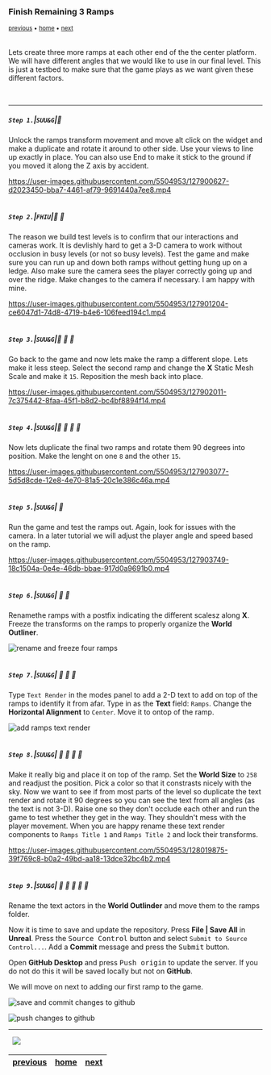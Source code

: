 <img src="https://via.placeholder.com/1000x4/45D7CA/45D7CA" alt="drawing" height="4px"/>

### Finish Remaining 3 Ramps

<sub>[previous](../ramp/README.md#user-content-creating-custom-meshes) • [home](../README.md#user-content-ue4-intro-to-level-design) • [next](../double-jump/README.md#user-content-double-jumping)</sub>

<img src="https://via.placeholder.com/1000x4/45D7CA/45D7CA" alt="drawing" height="4px"/>

Lets create three more ramps at each other end of the the center platform.  We will have different angles that we would like to use in our final level. This is just a testbed to make sure that the game plays as we want given these different factors.

<br>

---


##### `Step 1.`\|`SUU&G`|:small_blue_diamond:

Unlock the ramps transform movement and move <btn>alt</btn> click on the widget and make a duplicate and rotate it around to other side. Use your views to line up exactly in place.  You can also use <btn>End</btn> to make it stick to the ground if you moved it along the Z axis by accident.

https://user-images.githubusercontent.com/5504953/127900627-d2023450-bba7-4461-af79-9691440a7ee8.mp4

<img src="https://via.placeholder.com/500x2/45D7CA/45D7CA" alt="drawing" height="2px" alt = ""/>

##### `Step 2.`\|`FHIU`|:small_blue_diamond: :small_blue_diamond: 

The reason we build test levels is to confirm that our interactions and cameras work.  It is devlishly hard to get a 3-D camera to work without occlusion in busy levels (or not so busy levels). Test the game and make sure you can run up and down both ramps without getting hung up on a ledge. Also make sure the camera sees the player correctly going up and over the ridge.  Make changes to the camera if necessary.  I am happy with mine.

https://user-images.githubusercontent.com/5504953/127901204-ce6047d1-74d8-4719-b4e6-106feed194c1.mp4

<img src="https://via.placeholder.com/500x2/45D7CA/45D7CA" alt="drawing" height="2px" alt = ""/>

##### `Step 3.`\|`SUU&G`|:small_blue_diamond: :small_blue_diamond: :small_blue_diamond:

Go back to the game and now lets make the ramp a different slope.  Lets make it less steep.  Select the second ramp and change the **X** Static Mesh Scale and make it `15`.  Reposition the mesh back into place.

https://user-images.githubusercontent.com/5504953/127902011-7c375442-8faa-45f1-b8d2-bc4bf8894f14.mp4


<img src="https://via.placeholder.com/500x2/45D7CA/45D7CA" alt="drawing" height="2px" alt = ""/>

##### `Step 4.`\|`SUU&G`|:small_blue_diamond: :small_blue_diamond: :small_blue_diamond: :small_blue_diamond:

Now lets duplicate the final two ramps and rotate them 90 degrees into position.  Make the lenght on one `8` and the other `15`.

https://user-images.githubusercontent.com/5504953/127903077-5d5d8cde-12e8-4e70-81a5-20c1e386c46a.mp4

<img src="https://via.placeholder.com/500x2/45D7CA/45D7CA" alt="drawing" height="2px" alt = ""/>

##### `Step 5.`\|`SUU&G`| :small_orange_diamond:

Run the game and test the ramps out.  Again, look for issues with the camera.  In a later tutorial we will adjust the player angle and speed based on the ramp.

https://user-images.githubusercontent.com/5504953/127903749-18c1504a-0e4e-46db-bbae-917d0a9691b0.mp4

<img src="https://via.placeholder.com/500x2/45D7CA/45D7CA" alt="drawing" height="2px" alt = ""/>

##### `Step 6.`\|`SUU&G`| :small_orange_diamond: :small_blue_diamond:

Renamethe ramps with a postfix indicating the different scalesz along **X**. Freeze the transforms on the ramps to properly organize the **World Outliner**.

![rename and freeze four ramps](images/FreezeTransformFourRamps.jpg)

<img src="https://via.placeholder.com/500x2/45D7CA/45D7CA" alt="drawing" height="2px" alt = ""/>

##### `Step 7.`\|`SUU&G`| :small_orange_diamond: :small_blue_diamond: :small_blue_diamond:

Type `Text Render` in the modes panel to add a 2-D text to add on top of the ramps to identify it from afar.  Type in as the **Text** field: `Ramps`. Change the **Horizontal Alignment** to `Center`. Move it to ontop of the ramp.

![add ramps text render](images/AddRampsTextRender.jpg)

<img src="https://via.placeholder.com/500x2/45D7CA/45D7CA" alt="drawing" height="2px" alt = ""/>

##### `Step 8.`\|`SUU&G`| :small_orange_diamond: :small_blue_diamond: :small_blue_diamond: :small_blue_diamond:

Make it really big and place it on top of the ramp. Set the **World Size** to `258` and readjust the position.  Pick a color so that it constrasts nicely with the sky. Now we want to see if from most parts of the level so duplicate the text render and rotate it 90 degrees so you can see the text from all angles (as the text is not 3-D). Raise one so they don't occlude each other and run the game to test whether they get in the way.  They shouldn't mess with the player movement.  When you are happy rename these text render components to `Ramps Title 1` and `Ramps Title 2` and lock their transforms.

https://user-images.githubusercontent.com/5504953/128019875-39f769c8-b0a2-49bd-aa18-13dce32bc4b2.mp4

<img src="https://via.placeholder.com/500x2/45D7CA/45D7CA" alt="drawing" height="2px" alt = ""/>

##### `Step 9.`\|`SUU&G`| :small_orange_diamond: :small_blue_diamond: :small_blue_diamond: :small_blue_diamond: :small_blue_diamond:

Rename the text actors in the **World Outlinder** and move them to the ramps folder.

Now it is time to save and update the repository.  Press **File | Save All** in **Unreal**. Press the <kbd>Source Control</kbd> button and select `Submit to Source Control...`. Add a **Commit** message and press the <kbd>Submit</kbd> button.

Open **GitHub Desktop** and press <kbd>Push origin</kbd> to update the server.  If you do not do this it will be saved locally but not on **GitHub**.

We will move on next to adding our first ramp to the game.

![save and commit changes to github](images/SaveAndCommit.jpg)

![push changes to github](images/PushToOrigin.jpg)

___


<img src="https://via.placeholder.com/1000x4/dba81a/dba81a" alt="drawing" height="4px" alt = ""/>

<img src="https://via.placeholder.com/1000x100/45D7CA/000000/?text=Next Up - Double Jumping">

<img src="https://via.placeholder.com/1000x4/dba81a/dba81a" alt="drawing" height="4px" alt = ""/>

| [previous](../ramp/README.md#user-content-creating-custom-meshes)| [home](../README.md#user-content-ue4-intro-to-level-design) | [next](../double-jump/README.md#user-content-double-jumping)|
|---|---|---|
